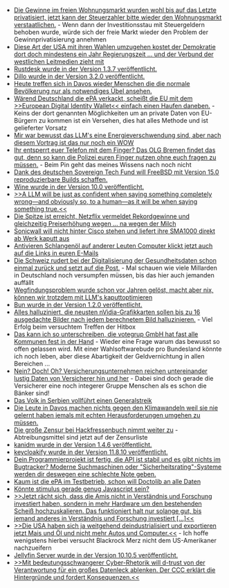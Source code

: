 * [Die Gewinne im freien Wohnungsmarkt wurden wohl bis auf das Letzte privatisiert, jetzt kann der Steuerzahler bitte wieder den Wohnungsmarkt verstaatlichen.](https://blog.fefe.de/?ts=99738dee) - Wenn dann der Investitionsstau mit Steuergeldern behoben wurde, würde sich der freie Markt wieder den Problem der Gewinnprivatisierung annehmen
* [Diese Art der USA mit ihren Wahlen umzugehen kostet der Demokratie dort doch mindestens ein Jahr Regierungszeit ... und der Verbund der westlichen Leitmedien zieht mit](https://blog.fefe.de/?ts=9970019d)
* [Rustdesk wurde in der Version 1.3.7 veröffentlicht.](https://github.com/rustdesk/rustdesk/releases/tag/1.3.7)
* [Dillo wurde in der Version 3.2.0 veröffentlicht.](https://lwn.net/Articles/1005640/)
* [Heute treffen sich in Davos wieder Menschen die die normale Bevölkerung nur als notwendiges Übel ansehen.](https://katika-kuehnreich.com/blog/2025/01/20/beginn-des-wef-der-gegenaktionen-das-interview-mit-tante-cc-auf-radio-rabe/)
* [Wärend Deutschland die ePA verkackt, scheißt die EU mit dem >>European Digital Identity Wallet<< einfach einen Haufen daneben.](https://netzpolitik.org/2025/offener-brief-eu-kommission-soll-schlupfloecher-bei-digitaler-brieftasche-schliessen/) - Keins der dort genannten Möglichkeiten um an private Daten von EU-Bürgern zu kommen ist ein Versehen, dies hat alles Methode und ist gelieferter Vorsatz
* [Mir war bewusst das LLM's eine Energieverschwendung sind, aber nach diesem Vortrag ist das nur noch ein WOW](https://media.ccc.de/v/38c3-resource-consumption-of-ai-degrow-or-die)
* [Ihr entsperrt euer Telefon mit dem Finger? Das OLG Bremen findet das gut, denn so kann die Polizei euren Finger nutzen ohne euch fragen zu müssen.](https://blog.fefe.de/?ts=997107e0) - Beim Pin geht das meines Wissens nach noch nicht
* [Dank des deutschen Sovereign Tech Fund will FreeBSD mit Version 15.0 reproduzierbare Builds schaffen.](https://www.phoronix.com/news/FreeBSD-Zero-Trust-Repro-Builds)
* [Wine wurde in der Version 10.0 veröffentlicht.](https://www.phoronix.com/news/Wine-10.0-Released)
* [>>A LLM will be just as confident when saying something completely wrong—and obviously so, to a human—as it will be when saying something true.<<](https://www.schneier.com/blog/archives/2025/01/ai-mistakes-are-very-different-from-human-mistakes.html)
* [Die Spitze ist erreicht, Netzflix vermeldet Rekordgewinne und gleichzeitig Preiserhöhung wegen ... na wegen der Milch](https://www.golem.de/news/abos-werden-in-ersten-laendern-teurer-neues-netflix-abomodell-startet-in-deutschland-2501-192634.html)
* [Sonicwall will nicht hinter Cisco stehen und liefert ihre SMA1000 direkt ab Werk kaputt aus](https://blog.fefe.de/?ts=996c8830)
* [Antivieren Schlangenöl auf anderer Leuten Computer klickt jetzt auch auf die Links in euren E-Mails](https://blog.fefe.de/?ts=996cfa1e)
* [Die Schweiz rudert bei der Digitalisierung der Gesundheitsdaten schon einmal zurück und setzt auf die Post.](https://blog.fefe.de/?ts=996cf934) - Mal schauen wie viele Millarden in Deutschland noch versumpfen müssen, bis das hier auch jemanden auffällt
* [Wegfindungsproblem wurde schon vor Jahren gelöst, macht aber nix, können wir trotzdem mit LLM's kaputtoptimieren](https://blog.fefe.de/?ts=996cf553)
* [Bun wurde in der Version 1.2.0 veröffentlicht.](https://github.com/oven-sh/bun/releases/tag/bun-v1.2.0)
* [Alles halluziniert, die neusten nVidia-Grafikkarten sollen bis zu 16 ausgedachte Bilder nach jedem berechnetem Bild halluzinieren.](http://www.3dcenter.org/news/nvidia-erteilt-dlss4mfg-auf-frueherer-nvidia-hardware-eine-absage-und-stellt-sich-zukunft-bis-z) - Viel Erfolg beim versuchtem Treffen der Hitbox
* [Das kann ich so unterschreiben, die votegrup GmbH hat fast alle Kommunen fest in der Hand](https://netzpolitik.org/2025/wahlsoftware-alle-wege-fuehren-nach-aachen/) - Wieder eine Frage warum das bewusst so offen gelassen wird. Mit einer Wahlsoftwarebude pro Bundesland könnte ich noch leben, aber diese Abartigkeit der Geldvernichtung in allen Bereichen ...
* [Nein? Doch! Oh? Versicherungsunternehmen reichen untereinander lustig Daten von Versicherer hin und her](https://www.borncity.com/blog/2025/01/22/datenkartell-aufgeflogen-versicherer-teilen-persoenliche-versichertendaten/) - Dabei sind doch gerade die Versicherer eine noch integerer Gruppe Menschen als es schon die Bänker sind!
* [Das Volk in Serbien vollführt einen Generalstreik](https://blog.fefe.de/?ts=996d53d8)
* [Die Leute in Davos machen nichts gegen den Klimawandeln weil sie nie gelernt haben jemals mit echten Herausforderungen umgehen zu müssen.](https://blog.fefe.de/?ts=996dba7c)
* [Die große Zensur bei Hackfressenbuch nimmt weiter zu](https://blog.fefe.de/?ts=996dafbf) - Abtreibungsmittel sind jetzt auf der Zensurliste
* [kanidm wurde in der Version 1.4.6 veröffentlicht.](https://github.com/kanidm/kanidm/releases/tag/v1.4.6)
* [keycloakify wurde in der Version 11.8.10 veröffentlicht.](https://github.com/keycloakify/keycloakify/releases/tag/v11.8.10)
* [Dein Programmierprojekt ist fertig, die API ist stabil und es gibt nichts im Bugtracker? Moderne Suchmaschinen oder "Sicherheitsrating"-Systeme werden dir deswegen eine schlechte Note geben.](http://lucumr.pocoo.org/2025/1/24/build-it-yourself)
* [Kaum ist die ePA im Testbetrieb, schon will Doctolib an alle Daten](https://netzpolitik.org/2025/neue-datenschutzhinweise-doctolib-will-ki-modelle-mit-gesundheitsdaten-trainieren/)
* [Könnte stimulus gerade genug Javascript sein?](https://stimulus.hotwired.dev/)
* [>>Jetzt rächt sich, dass die Amis nicht in Verständnis und Forschung investiert haben, sondern in mehr Hardware um den bestehenden Scheiß hochzuskalieren. Das funktioniert halt nur solange gut, bis jemand anderes in Verständnis und Forschung investiert [...]<<](https://blog.fefe.de/?ts=996bef34)
* [>>Die USA haben sich ja weitgehend deindustrialisiert und exportieren jetzt Mais und Öl und nicht mehr Autos und Computer.<<](https://blog.fefe.de/?ts=996bc432) - Ich hoffe wenigstens hierbei versucht Blackrock Merz nicht dem US-Amerikaner nachzueifern
* [Jellyfin Server wurde in der Version 10.10.5 veröffentlicht.](https://github.com/jellyfin/jellyfin/releases/tag/v10.10.5)
* [>>Mit bedeutungsschwangerer Cyber-Rhetorik will d-trust von der Verantwortung für ein großes Datenleck ablenken. Der CCC erklärt die Hintergründe und fordert Konsequenzen.<<](https://www.ccc.de/de/updates/2025/dont-trust)
